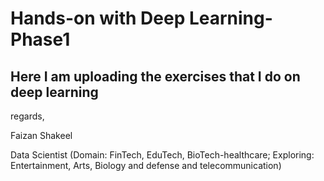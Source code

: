 # Hands-on with Deep Learning-Phase1
Here I am uploading the exercises that I do on deep learning
--
regards, 

Faizan Shakeel 

Data Scientist (Domain: FinTech, EduTech, BioTech-healthcare; Exploring: Entertainment, Arts, Biology and defense and telecommunication)
